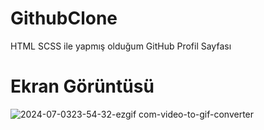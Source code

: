 # GithubClone

HTML SCSS ile yapmış olduğum GitHub Profil Sayfası
# Ekran Görüntüsü
![2024-07-0323-54-32-ezgif com-video-to-gif-converter](https://github.com/farukderm/GithubClone/assets/42474468/382c36e1-a58d-45b6-8256-658116284ecb)
